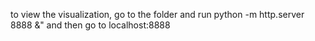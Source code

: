 to view the visualization, go to the folder and run  python -m http.server 8888 &" and then go to localhost:8888
